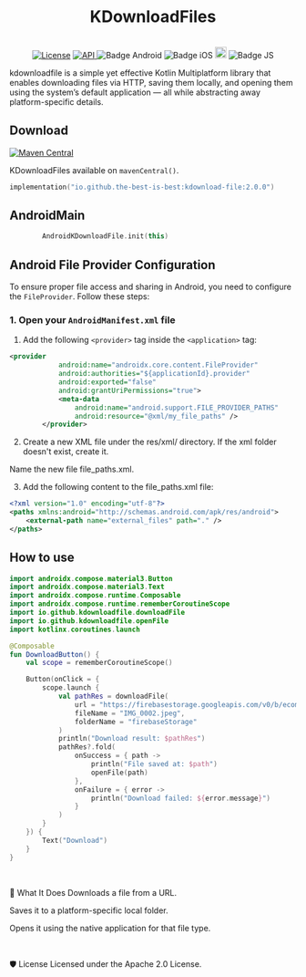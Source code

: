 <h1 align="center">KDownloadFiles</h1><br>

<div align="center">
<a href="https://opensource.org/licenses/Apache-2.0"><img alt="License" src="https://img.shields.io/badge/License-Apache%202.0-blue.svg"/></a>
<a href="https://android-arsenal.com/api?level=21" rel="nofollow">
    <img alt="API" src="https://img.shields.io/badge/API-21%2B-brightgreen.svg?style=flat" style="max-width: 100%;">
</a>
<img src="https://img.shields.io/badge/Platform-Android-brightgreen.svg?logo=android" alt="Badge Android" />
  <img src="https://img.shields.io/badge/Platform-iOS%20%2F%20macOS-lightgrey.svg?logo=apple" alt="Badge iOS" />
  <!-- <img src="https://img.shields.io/badge/Platform-JVM-8A2BE2.svg?logo=openjdk" alt="Badge JVM" />
    <img src="https://img.shields.io/badge/Platform-WASM%20%2F%20JS-yellow.svg?logo=javascript" alt="Badge JS" /> -->
<a href="https://github.com/the-best-is-best/"><img alt="Profile" src="https://img.shields.io/badge/github-%23181717.svg?&style=for-the-badge&logo=github&logoColor=white" height="20"/></a>

  <img src="https://img.shields.io/badge/Platform-JS-yellow.svg?logo=javascript" alt="Badge JS" />

</div>

kdownloadfile is a simple yet effective Kotlin Multiplatform library that enables downloading files via HTTP, saving them locally, and opening them using the system’s default application — all while abstracting away platform-specific details.

## Download

[![Maven Central](https://img.shields.io/maven-central/v/io.github.the-best-is-best/kdownload-file)](https://central.sonatype.com/artifact/io.github.the-best-is-best/kdownload-file)

KDownloadFiles available on `mavenCentral()`.

```kotlin
implementation("io.github.the-best-is-best:kdownload-file:2.0.0")
```

## AndroidMain

```kotlin
        AndroidKDownloadFile.init(this)
```

## Android File Provider Configuration

To ensure proper file access and sharing in Android, you need to configure the `FileProvider`.
Follow these steps:

### 1. Open your `AndroidManifest.xml` file

1. Add the following `<provider>` tag inside the `<application>` tag:

```xml
<provider
            android:name="androidx.core.content.FileProvider"
            android:authorities="${applicationId}.provider"
            android:exported="false"
            android:grantUriPermissions="true">
            <meta-data
                android:name="android.support.FILE_PROVIDER_PATHS"
                android:resource="@xml/my_file_paths" />
        </provider>
```

2. Create a new XML file under the res/xml/ directory.
   If the xml folder doesn't exist, create it.

Name the new file file_paths.xml.

3. Add the following content to the file_paths.xml file:

```xml
<?xml version="1.0" encoding="utf-8"?>
<paths xmlns:android="http://schemas.android.com/apk/res/android">
    <external-path name="external_files" path="." />
</paths>

```

## How to use

```kotlin
import androidx.compose.material3.Button
import androidx.compose.material3.Text
import androidx.compose.runtime.Composable
import androidx.compose.runtime.rememberCoroutineScope
import io.github.kdownloadfile.downloadFile
import io.github.kdownloadfile.openFile
import kotlinx.coroutines.launch

@Composable
fun DownloadButton() {
    val scope = rememberCoroutineScope()

    Button(onClick = {
        scope.launch {
            val pathRes = downloadFile(
                url = "https://firebasestorage.googleapis.com/v0/b/ecommerce-demo-48922.firebasestorage.app/o/test%2FIMG_0002.jpeg?alt=media&token=ae8223ac-b9b5-40e1-bd9a-ba869429e50f",
                fileName = "IMG_0002.jpeg",
                folderName = "firebaseStorage"
            )
            println("Download result: $pathRes")
            pathRes?.fold(
                onSuccess = { path ->
                    println("File saved at: $path")
                    openFile(path)
                },
                onFailure = { error ->
                    println("Download failed: ${error.message}")
                }
            )
        }
    }) {
        Text("Download")
    }
}


```

<br>

📂 What It Does
Downloads a file from a URL.

Saves it to a platform-specific local folder.

Opens it using the native application for that file type.

<br>

🛡 License
Licensed under the Apache 2.0 License.
